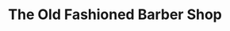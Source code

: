 ---
title: "The Old Fashioned Barber Shop"
url: /coachella/the-old-fashioned-barber-shop/
shop: beauty
---